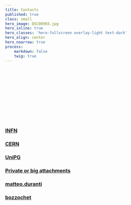 ```yaml
---
title: Contacts
published: true
class: small
hero_image: DSC00903.jpg
hero_inline: true
hero_classes: 'hero-fullscreen overlay-light text-dark'
hero_align: center
hero_noarrow: true
process:
    markdown: false
    twig: true
---
```



</br>
</br>
</br>
</br>
</br>
</br>
</br>
</br>
</br>
</br>
<div style="text-align: left">
<h3><a href="mailto:{{'matteo.duranti@infn.it'|safe_email}}"><i class="fa fa-envelope-o" aria-hidden="true"></i> INFN</a></h3>
<h3><a href="mailto:{{'matteo.duranti@cern.ch'|safe_email}}"><i class="fa fa-envelope-o" aria-hidden="true"></i> CERN</a></h3>
<h3><a href="mailto:{{'matteo.duranti@unipg.it'|safe_email}}"><i class="fa fa-envelope-o" aria-hidden="true"></i> UniPG</a></h3>
<h3><a href="mailto:{{'bozzo1983@gmail.com'|safe_email}}"><i class="fa fa-envelope-o" aria-hidden="true"></i> Private or big attachments</a></h3>
<h3><a href="https://www.facebook.com/matteo.duranti"><i class="fa fa-facebook-square" aria-hidden="true"></i> matteo.duranti</a></h3>
<h3><a href="https://twitter.com/bozzochet"><i class="fa fa-twitter-square" aria-hidden="true"></i> bozzochet</a></h3>
</div>